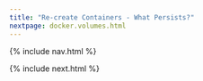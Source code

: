 ```yaml
---
title: "Re-create Containers - What Persists?"
nextpage: docker.volumes.html
---
```


{% include nav.html %}


{% include next.html %}
